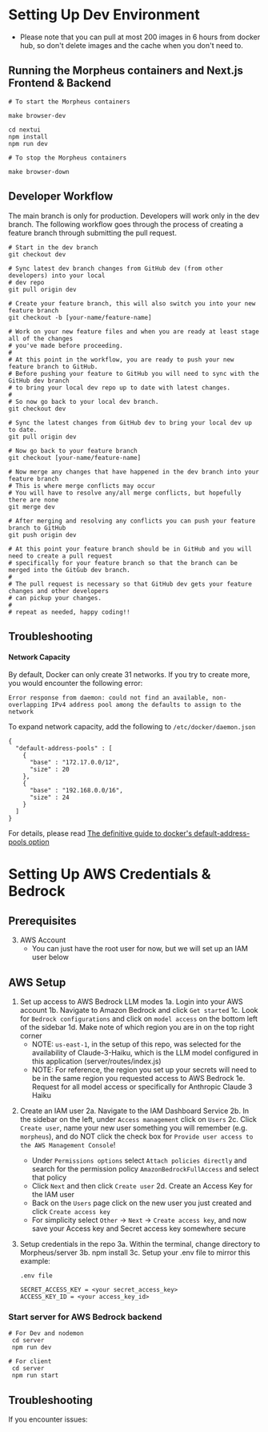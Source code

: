 # Setting Up Dev Environment

- Please note that you can pull at most 200 images in 6 hours from docker hub, so don't delete images and the cache when you don't need to.

## Running the Morpheus containers and Next.js Frontend & Backend

```
# To start the Morpheus containers

make browser-dev
```

```
cd nextui
npm install
npm run dev
```

```
# To stop the Morpheus containers

make browser-down
```

## Developer Workflow

The main branch is only for production. Developers will work only in the dev branch.
The following workflow goes through the process of creating a feature branch through
submitting the pull request.

```
# Start in the dev branch
git checkout dev

# Sync latest dev branch changes from GitHub dev (from other developers) into your local
# dev repo
git pull origin dev

# Create your feature branch, this will also switch you into your new feature branch
git checkout -b [your-name/feature-name]

# Work on your new feature files and when you are ready at least stage all of the changes
# you've made before proceeding.
#
# At this point in the workflow, you are ready to push your new feature branch to GitHub.
# Before pushing your feature to GitHub you will need to sync with the GitHub dev branch
# to bring your local dev repo up to date with latest changes.
#
# So now go back to your local dev branch.
git checkout dev

# Sync the latest changes from GitHub dev to bring your local dev up to date.
git pull origin dev

# Now go back to your feature branch
git checkout [your-name/feature-name]

# Now merge any changes that have happened in the dev branch into your feature branch
# This is where merge conflicts may occur
# You will have to resolve any/all merge conflicts, but hopefully there are none
git merge dev

# After merging and resolving any conflicts you can push your feature branch to GitHub
git push origin dev

# At this point your feature branch should be in GitHub and you will need to create a pull request
# specifically for your feature branch so that the branch can be merged into the GitGub dev branch.
#
# The pull request is necessary so that GitHub dev gets your feature changes and other developers
# can pickup your changes.
#
# repeat as needed, happy coding!!
```

## Troubleshooting

#### Network Capacity

By default, Docker can only create 31 networks. If you try to create more, you would encounter the following error:

```
Error response from daemon: could not find an available, non-overlapping IPv4 address pool among the defaults to assign to the network
```

To expand network capacity, add the following to `/etc/docker/daemon.json`

```
{
  "default-address-pools" : [
    {
      "base" : "172.17.0.0/12",
      "size" : 20
    },
    {
      "base" : "192.168.0.0/16",
      "size" : 24
    }
  ]
}
```

For details, please read [The definitive guide to docker's default-address-pools option](https://straz.to/2021-09-08-docker-address-pools/)

# Setting Up AWS Credentials & Bedrock

## Prerequisites

<!-- 1. Node.js v18+ installed (https://nodejs.org/en/download/prebuilt-installer)
2. TypeScript 3.8+ installed (https://www.typescriptlang.org/download/) -->

3. AWS Account
   - You can just have the root user for now, but we will set up an IAM user below
   <!-- 4. AWS CLI v2 installed
   - [Installation guide](https://docs.aws.amazon.com/cli/latest/userguide/getting-started-install.html) -->

## AWS Setup

1. Set up access to AWS Bedrock LLM modes
   1a. Login into your AWS account
   1b. Navigate to Amazon Bedrock and click `Get started`
   1c. Look for `Bedrock configurations` and click on `model access` on the bottom left of the sidebar
   1d. Make note of which region you are in on the top right corner
   - NOTE: `us-east-1`, in the setup of this repo, was selected for the availability of Claude-3-Haiku, which is the LLM model configured in this application (server/routes/index.js)
   - NOTE: For reference, the region you set up your secrets will need to be in the same region you requested access to AWS Bedrock
     1e. Request for all model access or specifically for Anthropic Claude 3 Haiku

<!-- 2. Set up AWS Secret
  ### Before creating an IAM user navigate to Github to create a new Personal Access Token
   2a. Navigate to Github -> Settings -> Developer Settings -> Personal Access Tokens -> Tokens (classic)
   2b. Click `Generate new token (classic)` and select the following settings:
      - repo (all)
      - admin:repo_hook (all)
    # Don't forget to store your token somewhere safe for future use!
   2c. Store your new token in AWS SecretsManager
      - Navigate to the Secrets Manager service (`make sure you are in the same region as your AWS Bedrock model access!`)
      - Click `Store a new secret`
      - `Other type of secret` -> `Plaintext`
      - Delete the JSON object and paste in the Github Access Token from the previous step
      - Name the token, you can keep it as `github-token` as shown in the `.env` file below, or whichever name you want
      - No rotation or other configurations for now -->

2. Create an IAM user
   2a. Navigate to the IAM Dashboard Service
   2b. In the sidebar on the left, under `Access management` click on `Users`
   2c. Click `Create user`, name your new user something you will remember (e.g. `morpheus`), and do NOT click the check box for `Provide user access to the AWS Management Console`!

   - Under `Permissions options` select `Attach policies directly` and search for the permission policy `AmazonBedrockFullAccess` and select that policy
   - Click `Next` and then click `Create user`
     2d. Create an Access Key for the IAM user
   - Back on the `Users` page click on the new user you just created and click `Create access key`
   - For simplicity select `Other` -> `Next` -> `Create access key`, and now save your Access key and Secret access key somewhere secure

3. Setup credentials in the repo
   3a. Within the terminal, change directory to Morpheus/server
   3b. npm install
   3c. Setup your .env file to mirror this example:

   ```
   .env file

   SECRET_ACCESS_KEY = <your secret_access_key>
   ACCESS_KEY_ID = <your access_key_id>
   ```

### Start server for AWS Bedrock backend

```
# For Dev and nodemon
 cd server
 npm run dev

# For client
 cd server
 npm run start

```

## Troubleshooting

If you encounter issues:
